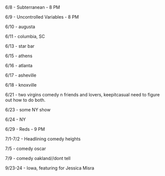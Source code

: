 6/8 - Subterranean - 8 PM

6/9 - Uncontrolled Variables - 8 PM

6/10 - augusta

6/11 - columbia, SC

6/13 - star bar

6/15 - athens 

6/16 - atlanta

6/17 - asheville

6/18 - knoxville

6/21 - two virgins comedy n friends and lovers, keepitcasual need to figure out how to do both.

6/23 - some NY show

6/24 - NY

6/29 - Reds - 9 PM

7/1-7/2 - Headlining comedy heights

7/5 - comedy oscar

7/9 - comedy oakland//dont tell

9/23-24 - Iowa, featuring for Jessica Misra

